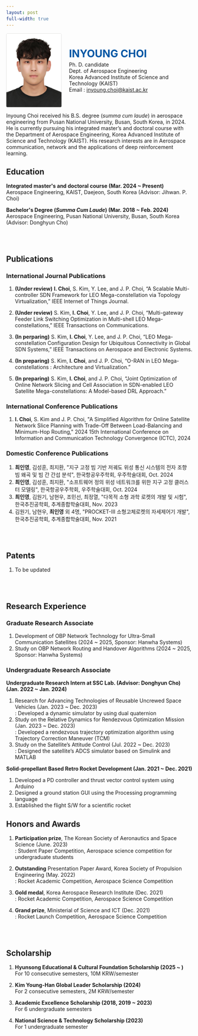 ```yaml
---
layout: post
full-width: true
---
```


<div style="display: flex; align-items: center; gap: 20px;">

  <img src="/assets/img/최인영.jpg" alt="Choi, Inyoung" style="width: 150px; height: 200px; border-radius: 4px;">

  <div>
    <h1 style="color: #0056A4; font-weight: bold; margin: 0;">INYOUNG CHOI</h1>
    <p style="margin: 4px 0 0 0;">
      Ph. D. candidate<br>
      Dept. of Aerospace Engineering<br>
      Korea Advanced Institute of Science and Technology (KAIST)<br>
      Email : <a href="mailto:inyoung.choi@kaist.ac.kr">inyoung.choi@kaist.ac.kr</a>
    </p>
  </div>

</div>

Inyoung Choi received his B.S. degree (*summa cum laude*) in aerospace engineering from Pusan National University, Busan, South Korea, in 2024. He is currently pursuing his integrated master’s and doctoral course with the Department of Aerospace Engineering, Korea Advanced Institute of Science and Technology (KAIST). His research interests are in Aerospace communication, network and the applications of deep reinforcement learning.


## Education
 **Integrated master's and doctoral course (Mar. 2024 ~ Present)**<br>
 Aerospace Engineering, KAIST, Daejeon, South Korea (Advisor: Jihwan. P. Choi)<br>
 
 **Bachelor's Degree (*Summa Cum Laude*) (Mar. 2018 ~ Feb. 2024)**<br>
 Aerospace Engineering, Pusan National University, Busan, South Korea (Advisor: Donghyun Cho)

<br><br>

## Publications
### International Journal Publications
  1. **(Under review)** **I. Choi**, S. Kim, Y. Lee, and J. P. Choi, “A Scalable Multi-controller SDN Framework for LEO Mega-constellation via Topology Virtualization,” IEEE Internet of Things Journal.
  
  2. **(Under review)** S. Kim, **I. Choi**, Y. Lee, and J. P. Choi, “Multi-gateway Feeder Link Switching Optimization in Multi-shell LEO Mega-constellations,”  IEEE Transactions on Communications.
  
  3. **(In perparing)** S. Kim, **I. Choi**, Y. Lee, and J. P. Choi, “LEO Mega-constellation Configuration Design for Ubiquitous Connectivity in Global SDN Systems,” IEEE Transactions on Aerospace and Electronic Systems.
  
  4. **(In preparing)** S. Kim, **I. Choi**, and J. P. Choi, “O-RAN in LEO Mega-constellations : Architecture and Virtualization.”
  
  5. **(In preparing)** S. Kim, **I. Choi**, and J. P. Choi, “Joint Optimization of Online Network Slicing and Cell Association in SDN-enabled LEO Satellite Mega-constellations: A Model-based DRL Approach.”
  
### International Conference Publications
  1. **I. Choi**, S. Kim and J. P. Choi, "A Simplified Algorithm for Online Satellite Network Slice Planning with Trade-Off Between Load-Balancing and Minimum-Hop Routing," 2024 15th International Conference on Information and Communication Technology Convergence (ICTC), 2024

### Domestic Conference Publications
  1. **최인영**, 김성훈, 최지환, "지구 고정 빔 기반 저궤도 위성 통신 시스템의 전자 조향 빔 왜곡 및 빔 간 간섭 분석", 한국항공우주학회, 우주학술대회, Oct. 2024
  2. **최인영**, 김성훈, 최지환, "소프트웨어 정의 위성 네트워크를 위한 지구 고정 클러스터 모델링", 한국항공우주학회, 우주학술대회, Oct. 2024
  3. **최인영**, 김원기, 남현우, 조민선, 최정열, "다목적 소형 과학 로켓의 개발 및 시험", 한국추진공학회, 추계종합학술대회, Nov. 2023
  4. 김원기, 남현우, **최인영** 외 4명, "PROCKET-Ⅲ 소형고체로켓의 자세제어기 개발", 한국추진공학회, 추계종합학술대회, Nov. 2021

<br><br>

## Patents
1. To be updated

<br><br>

## Research Experience
### Graduate Research Associate
 1. Development of OBP Network Technology for Ultra-Small Communication Satellites  (2024 ~ 2025, Sponsor: Hanwha Systems)
 2. Study on OBP Network Routing and Handover Algorithms (2024 ~ 2025, Sponsor: Hanwha Systems)

### Undergraduate Research Associate
**Undergraduate Research Intern at SSC Lab. (Advisor: Donghyun Cho) (Jan. 2022 ~ Jan. 2024)**
 1. Research for Advancing Technologies of Reusable Uncrewed Space Vehicles (Jan. 2023 ~ Dec. 2023) <br>
   : Developed a dynamic simulator by using dual quaternion
 2. Study on the Relative Dynamics for Rendezvous Optimization Mission (Jan. 2023 ~ Dec. 2023) <br>
   : Developed a rendezvous trajectory optimization algorithm using Trajectory Correction Maneuver (TCM)
 3. Study on the Satellite’s Attitude Control (Jul. 2022 ~ Dec. 2023) <br>
   : Designed the satellite’s ADCS simulator based on Simulink and MATLAB

**Solid-propellant Based Retro Rocket Development (Jan. 2021 ~ Dec. 2021)**
  1. Developed a PD controller and thrust vector control system using Arduino
  2. Designed a ground station GUI using the Processing programming language
  3. Established the flight S/W for a scientific rocket


## Honors and Awards
  1. **Participation prize**, The Korean Society of Aeronautics and Space Science (June. 2023)<br>
  : Student Paper Competition, Aerospace science competition for undergraduate students
  
  2. **Outstanding** Presentation Paper Award, Korea Society of Propulsion Engineering (May. 2022)<br>
  : Rocket Academic Competition, Aerospace Science Competition
  
  3. **Gold medal**, Korea Aerospace Research Institute (Dec. 2021)<br>
  : Rocket Academic Competition, Aerospace Science Competition
  
  4. **Grand prize**, Ministerial of Science and ICT (Dec. 2021)<br>
  : Rocket Launch Competition, Aerospace Science Competition

<br><br>

## Scholarship
  1. **Hyunsong Educational & Cultural Foundation Scholarship (2025 ~ )**<br>
  For 10 consecutive semesters, 10M KRW/semester
  
  2. **Kim Young-Han Global Leader Scholarship (2024)**<br>
  For 2 consecutive semesters, 2M KRW/semester
  
  3. **Academic Excellence Scholarship (2018, 2019 ~ 2023)**<br>
  For 6 undergraduate semesters
  
  4. **National Science & Technology Scholarship (2023)**<br>
  For 1 undergraduate semester


